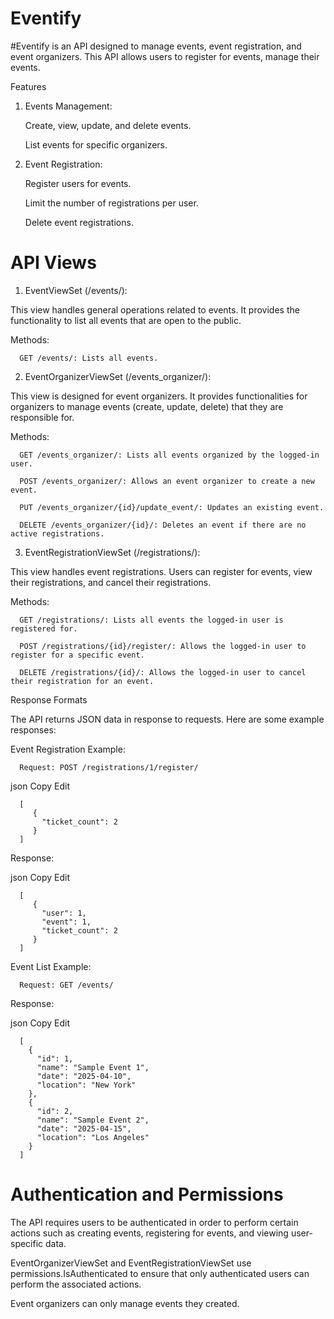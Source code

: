 # Eventify
#Eventify is an API designed to manage events, event registration, and event organizers. This API allows users to register for events, manage their events.

Features

1) Events Management:

   Create, view, update, and delete events.

   List events for specific organizers.


2) Event Registration:

   Register users for events.

   Limit the number of registrations per user.

   Delete event registrations.

# API Views


1) EventViewSet (/events/):

This view handles general operations related to events. It provides the functionality to list all events that are open to the public.

Methods:

      GET /events/: Lists all events.

2) EventOrganizerViewSet (/events_organizer/):

This view is designed for event organizers. It provides functionalities for organizers to manage events (create, update, delete) that they are responsible for.

Methods:

      GET /events_organizer/: Lists all events organized by the logged-in user.
      
      POST /events_organizer/: Allows an event organizer to create a new event.
      
      PUT /events_organizer/{id}/update_event/: Updates an existing event.
      
      DELETE /events_organizer/{id}/: Deletes an event if there are no active registrations.

3) EventRegistrationViewSet (/registrations/):

This view handles event registrations. Users can register for events, view their registrations, and cancel their registrations.

Methods:

      GET /registrations/: Lists all events the logged-in user is registered for.
      
      POST /registrations/{id}/register/: Allows the logged-in user to register for a specific event.
      
      DELETE /registrations/{id}/: Allows the logged-in user to cancel their registration for an event.
      




Response Formats

The API returns JSON data in response to requests. Here are some example responses:

Event Registration Example:

      Request: POST /registrations/1/register/

json
Copy
Edit

      [
         {
           "ticket_count": 2
         }
      ]
Response:

json
Copy
Edit

      [
         {
           "user": 1,
           "event": 1,
           "ticket_count": 2
         }
      ]
Event List Example:
      
      Request: GET /events/

Response:

json
Copy
Edit

      [
        {
          "id": 1,
          "name": "Sample Event 1",
          "date": "2025-04-10",
          "location": "New York"
        },
        {
          "id": 2,
          "name": "Sample Event 2",
          "date": "2025-04-15",
          "location": "Los Angeles"
        }
      ]

# Authentication and Permissions
The API requires users to be authenticated in order to perform certain actions such as creating events, registering for events, and viewing user-specific data.

EventOrganizerViewSet and EventRegistrationViewSet use permissions.IsAuthenticated to ensure that only authenticated users can perform the associated actions.

Event organizers can only manage events they created.